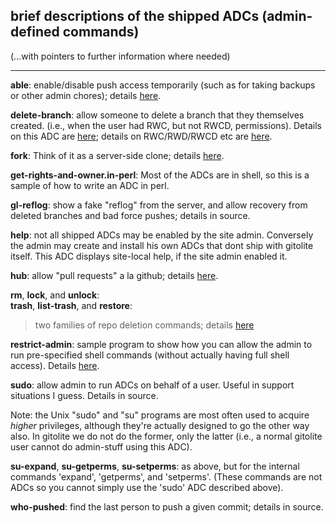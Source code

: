## brief descriptions of the shipped ADCs (admin-defined commands)

(...with pointers to further information where needed)

----

**able**: enable/disable push access temporarily (such as for taking backups
or other admin chores); details [here][able].

[able]: http://sitaramc.github.com/gitolite/doc/admin-defined-commands.html#_enable_disable_push_access_temporarily

**delete-branch**: allow someone to delete a branch that they themselves
created. (i.e., when the user had RWC, but not RWCD, permissions).  Details on
this ADC are [here][dbsha]; details on RWC/RWD/RWCD etc are [here][rwcd].

[dbsha]: https://github.com/sitaramc/gitolite/commit/89b68bf5ca99508caaa768c60ce910d7e0a29ccf
[rwcd]: http://sitaramc.github.com/gitolite/doc/gitolite.conf.html#_creating_and_deleting_branches

**fork**: Think of it as a server-side clone; details [here][fork].

[fork]: http://sitaramc.github.com/gitolite/doc/admin-defined-commands.html#_fork

**get-rights-and-owner.in-perl**:  Most of the ADCs are in shell, so this is a
sample of how to write an ADC in perl.

**gl-reflog**: show a fake "reflog" from the server, and allow recovery from
deleted branches and bad force pushes; details in source.

**help**: not all shipped ADCs may be enabled by the site admin.  Conversely
the admin may create and install his own ADCs that dont ship with gitolite
itself.  This ADC displays site-local help, if the site admin enabled it.

**hub**: allow "pull requests" a la github; details [here][hub].

[hub]: http://sitaramc.github.com/gitolite/contrib/adc/hub.html

**rm**, **lock**, and **unlock**:<br>
**trash**, **list-trash**, and **restore**:

>   two families of repo deletion commands; details [here][rddoc]

[rddoc]: http://sitaramc.github.com/gitolite/contrib/adc/repo-deletion.html

**restrict-admin**: sample program to show how you can allow the admin to run
pre-specified shell commands (without actually having full shell access).
Details [here][ra].

[ra]: http://sitaramc.github.com/gitolite/doc/admin-defined-commands.html#_bonus_restricted_admin

**sudo**: allow admin to run ADCs on behalf of a user.  Useful in support
situations I guess.  Details in source.

Note: the Unix "sudo" and "su" programs are most often used to acquire
*higher* privileges, although they're actually designed to go the other way
also.  In gitolite we do not do the former, only the latter (i.e., a normal
gitolite user cannot do admin-stuff using this ADC).

**su-expand**, **su-getperms**, **su-setperms**: as above, but for the
internal commands 'expand', 'getperms', and 'setperms'.  (These commands are
not ADCs so you cannot simply use the 'sudo' ADC described above).

**who-pushed**: find the last person to push a given commit; details in
source.
